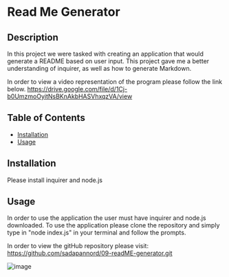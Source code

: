 
# Read Me Generator 

## Description
In this project we were tasked with creating an application that would generate a README based on user input. This project gave me a better understanding of inquirer, as well as how to generate Markdown. 


In order to view a video representation of the program please follow the link below. 
https://drive.google.com/file/d/1Cj-b0UmzmoOyitNsBKnAkbHASVhxqzVA/view

## Table of Contents
- [Installation](#installation)
- [Usage](#usage)



## Installation 
Please install inquirer and node.js 


## Usage
In order to use the application the user must have inquirer and node.js downloaded. To use the application please clone the repository and simply type in "node index.js" in your terminal and follow the prompts.

In order to view the gitHub repository please visit: https://github.com/sadapannord/09-readME-generator.git

![image](https://user-images.githubusercontent.com/114836837/215298267-33a003e6-09ea-49a2-9f5a-133634d4e08c.png)



